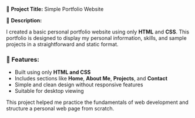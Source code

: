 

🧾 **Project Title:** Simple Portfolio Website

📄 **Description:**

I created a basic personal portfolio website using only **HTML** and **CSS**. This portfolio is designed to display my personal information, skills, and sample projects in a straightforward and static format.

### 🧱 Features:

* Built using only **HTML and CSS**
* Includes sections like **Home**, **About Me**, **Projects**, and **Contact**
* Simple and clean design without responsive features
* Suitable for desktop viewing

This project helped me practice the fundamentals of web development and structure a personal web page from scratch.


